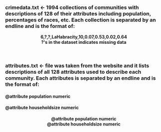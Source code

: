 ### crimedata.txt <- 1994 collections of communities with descriptions of 128 of their attributes including population, percentages of races, etc. Each collection is separated by an endline and is the format of:
<p align="center">
  <b>6,?,?,LaHabracity,10,0.07,0.53,0.02,0.64 </b><br>
  <b>?'s in the dataset indicates missing data </b><br>
  <br><br>
</p>

### attributes.txt <- file was taken from the website and it lists descriptions of all 128 attributes used to describe each community. Each attributes is separated by an endline and is the format of: 
#### @attribute population numeric 
#### @attribute householdsize numeric
<p align="center">
  <b>@attribute population numeric  </b><br>
  <b>@attribute householdsize numeric </b><br>
  <br><br>
</p>
